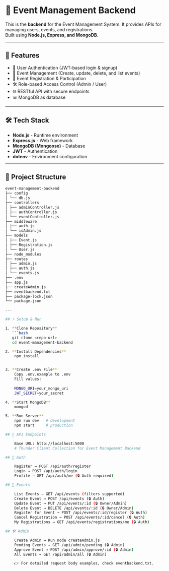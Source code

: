 # 🎉 Event Management Backend

This is the **backend** for the Event Management System. It provides APIs for managing users, events, and registrations.  
Built using **Node.js, Express, and MongoDB**.

---

## 🚀 Features

- 🔑 User Authentication (JWT-based login & signup)
- 📅 Event Management (Create, update, delete, and list events)
- 📝 Event Registration & Participation
- 🛠 Role-based Access Control (Admin / User)
- 🌐 RESTful API with secure endpoints
- 📊 MongoDB as database

---

## 🛠 Tech Stack

- **Node.js** - Runtime environment
- **Express.js** - Web framework
- **MongoDB (Mongoose)** - Database
- **JWT** - Authentication
- **dotenv** - Environment configuration

---

## 📂 Project Structure

```bash
event-management-backend
├── config
│ └── db.js
├── controllers
│ ├── adminController.js
│ ├── authController.js
│ └── eventController.js
├── middleware
│ ├── auth.js
│ └── isAdmin.js
├── models
│ ├── Event.js
│ ├── Registration.js
│ └── User.js
├── node_modules
├── routes
│ ├── admin.js
│ ├── auth.js
│ └── events.js
├── .env
├── app.js
├── createAdmin.js
├── eventbackend.txt
├── package-lock.json
└── package.json

---

## ⚡ Setup & Run

1. **Clone Repository**
   ```bash
   git clone <repo-url>
   cd event-management-backend

2. **Install Dependencies**
    npm install


3. **Create .env File**
    Copy .env.example to .env
    Fill values:
    
    MONGO_URI=your_mongo_uri
    JWT_SECRET=your_secret

4. **Start MongoDB**
    mongod

5. **Run Server**
    npm run dev   # development
    npm start     # production

## 🔑 API Endpoints

    Base URL: http://localhost:5000
    # Thunder Client Collection for Event Management Backend

## 👤 Auth

    Register → POST /api/auth/register
    Login → POST /api/auth/login
    Profile → GET /api/auth/me (🔒 Auth required)

## 📅 Events

    List Events → GET /api/events (filters supported)
    Create Event → POST /api/events (🔒 Auth)
    Update Event → PUT /api/events/:id (🔒 Owner/Admin)
    Delete Event → DELETE /api/events/:id (🔒 Owner/Admin)
    Register for Event → POST /api/events/:id/register (🔒 Auth)
    Cancel Registration → POST /api/events/:id/cancel (🔒 Auth)
    My Registrations → GET /api/events/registrations/me (🔒 Auth)

## 🛠️ Admin

    Create Admin → Run node createAdmin.js
    Pending Events → GET /api/admin/pending (🔒 Admin)
    Approve Event → POST /api/admin/approve/:id (🔒 Admin)
    All Events → GET /api/admin/all (🔒 Admin)

    👉 For detailed request body examples, check eventbackend.txt.


